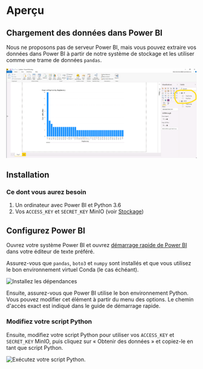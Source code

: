 # Aperçu

## Chargement des données dans Power BI

Nous ne proposons pas de serveur Power BI, mais vous pouvez extraire vos données dans Power BI à partir de notre système de stockage et les utiliser comme une trame de données `pandas`.

![Tableau de bord sur Power BI](../images/powerbi_dashboard.png)

## Installation

### Ce dont vous aurez besoin

1. Un ordinateur avec Power BI et Python 3.6
2. Vos `ACCESS_KEY` et `SECRET_KEY` MinIO (voir [Stockage](../5-Stockage/Aperçu.md))

## Configurez Power BI

Ouvrez votre système Power BI et ouvrez [démarrage rapide de Power BI](https://raw.githubusercontent.com/StatCan/aaw-contrib-jupyter-notebooks/master/querySQL/power_bi_quickstart.py) dans votre éditeur de texte préféré.

Assurez-vous que `pandas`, `boto3` et `numpy` sont installés et que vous utilisez le bon environnement virtuel Conda (le cas échéant).

![Installez les dépendances](../images/powerbi_cmd_prompt.png)

Ensuite, assurez-vous que Power BI utilise le bon environnement Python. Vous pouvez modifier cet élément à partir du menu des options. Le chemin d'accès exact est indiqué dans le guide de démarrage rapide.

### Modifiez votre script Python

Ensuite, modifiez votre script Python pour utiliser vos `ACCESS_KEY` et `SECRET_KEY` MinIO, puis cliquez sur « Obtenir des données » et copiez-le en tant que script Python.

![Exécutez votre script Python.](../images/powerbi_python.png)
